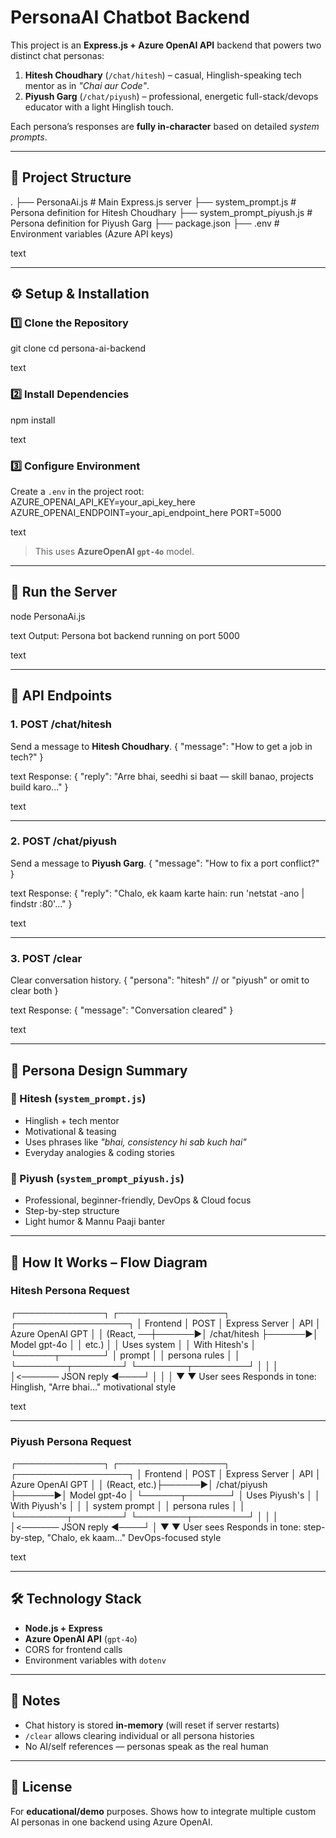 # PersonaAI Chatbot Backend

This project is an **Express.js + Azure OpenAI API** backend that powers two distinct chat personas:

1. **Hitesh Choudhary** (`/chat/hitesh`) – casual, Hinglish-speaking tech mentor as in *"Chai aur Code"*.
2. **Piyush Garg** (`/chat/piyush`) – professional, energetic full-stack/devops educator with a light Hinglish touch.

Each persona’s responses are **fully in-character** based on detailed *system prompts*.

---

## 📂 Project Structure

.
├── PersonaAi.js # Main Express.js server
├── system_prompt.js # Persona definition for Hitesh Choudhary
├── system_prompt_piyush.js # Persona definition for Piyush Garg
├── package.json
├── .env # Environment variables (Azure API keys)

text

---

## ⚙️ Setup & Installation

### 1️⃣ Clone the Repository
git clone <your-repo-url>
cd persona-ai-backend

text

### 2️⃣ Install Dependencies
npm install

text

### 3️⃣ Configure Environment
Create a `.env` in the project root:
AZURE_OPENAI_API_KEY=your_api_key_here
AZURE_OPENAI_ENDPOINT=your_api_endpoint_here
PORT=5000

text

> This uses **AzureOpenAI `gpt-4o`** model.

---

## 🚀 Run the Server
node PersonaAi.js

text
Output:
Persona bot backend running on port 5000

text

---

## 📡 API Endpoints

### **1. POST /chat/hitesh**
Send a message to **Hitesh Choudhary**.
{
"message": "How to get a job in tech?"
}

text
Response:
{
"reply": "Arre bhai, seedhi si baat — skill banao, projects build karo..."
}

text

---

### **2. POST /chat/piyush**
Send a message to **Piyush Garg**.
{
"message": "How to fix a port conflict?"
}

text
Response:
{
"reply": "Chalo, ek kaam karte hain: run 'netstat -ano | findstr :80'..."
}

text

---

### **3. POST /clear**
Clear conversation history.
{
"persona": "hitesh" // or "piyush" or omit to clear both
}

text
Response:
{
"message": "Conversation cleared"
}

text

---

## 🧠 Persona Design Summary

### 🎯 Hitesh (`system_prompt.js`)
- Hinglish + tech mentor
- Motivational & teasing
- Uses phrases like _"bhai, consistency hi sab kuch hai"_
- Everyday analogies & coding stories

### 🚀 Piyush (`system_prompt_piyush.js`)
- Professional, beginner-friendly, DevOps & Cloud focus
- Step-by-step structure
- Light humor & Mannu Paaji banter

---

## 🔄 How It Works – Flow Diagram

### **Hitesh Persona Request**
┌──────────────┐ ┌─────────────────┐ ┌──────────────────┐
│ Frontend │ POST │ Express Server │ API │ Azure OpenAI GPT │
│ (React, ──┼──────►│ /chat/hitesh ├──────►│ Model gpt-4o │
│ etc.) │ │ Uses system │ │ With Hitesh's │
└──────┬───────┘ │ prompt │ │ persona rules │
│ └────────┬────────┘ └────────┬─────────┘
│ │ │
│<────── JSON reply ◄────┘ │
│ │
▼ ▼
User sees Responds in tone:
Hinglish, "Arre bhai..."
motivational style

text

---

### **Piyush Persona Request**
┌──────────────┐ ┌─────────────────┐ ┌──────────────────┐
│ Frontend │ POST │ Express Server │ API │ Azure OpenAI GPT │
│ (React, etc.)├──────►│ /chat/piyush ├──────►│ Model gpt-4o │
└──────┬───────┘ │ Uses Piyush's │ │ With Piyush's │
│ │ system prompt │ │ persona rules │
│ └────────┬────────┘ └────────┬─────────┘
│ │ │
│<────── JSON reply ◄────┘ │
▼ ▼
User sees Responds in tone:
step-by-step, "Chalo, ek kaam..."
DevOps-focused style

text

---

## 🛠 Technology Stack
- **Node.js + Express**
- **Azure OpenAI API** (`gpt-4o`)
- CORS for frontend calls
- Environment variables with `dotenv`

---

## 📌 Notes
- Chat history is stored **in-memory** (will reset if server restarts)
- `/clear` allows clearing individual or all persona histories
- No AI/self references — personas speak as the real human

---

## 📜 License
For **educational/demo** purposes. Shows how to integrate multiple custom AI personas in one backend using Azure OpenAI.
